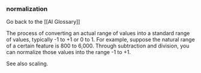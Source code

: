 ### normalization

Go back to the [[AI Glossary]]


The process of converting an actual range of values into a standard range of values, typically -1 to +1 or 0 to 1. For example, suppose the natural range of a certain feature is 800 to 6,000. Through subtraction and division, you can normalize those values into the range -1 to +1.

See also scaling.

